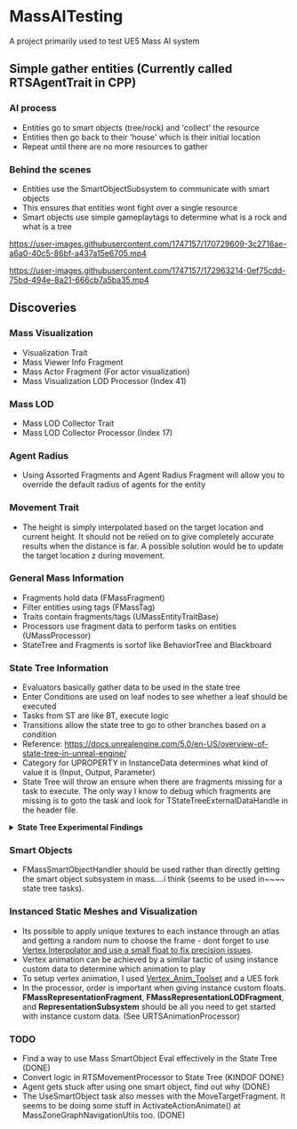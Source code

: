 # MassAITesting
 A project primarily used to test UE5 Mass AI system
 
## Simple gather entities (Currently called RTSAgentTrait in CPP)
### AI process
- Entities go to smart objects (tree/rock) and 'collect' the resource
- Entities then go back to their 'house' which is their initial location
- Repeat until there are no more resources to gather
### Behind the scenes
- Entities use the SmartObjectSubsystem to communicate with smart objects
- This ensures that entities wont fight over a single resource
- Smart objects use simple gameplaytags to determine what is a rock and what is a tree

https://user-images.githubusercontent.com/1747157/170729609-3c2716ae-a6a0-40c5-86bf-a437a15e6705.mp4



https://user-images.githubusercontent.com/1747157/172963214-0ef75cdd-75bd-494e-8a21-666cb7a5ba35.mp4


## Discoveries
### Mass Visualization
- Visualization Trait
- Mass Viewer Info Fragment
- Mass Actor Fragment (For actor visualization)
- Mass Visualization LOD Processor (Index 41)

### Mass LOD
- Mass LOD Collector Trait
- Mass LOD Collector Processor (Index 17)

### Agent Radius
- Using Assorted Fragments and Agent Radius Fragment will allow you
to override the default radius of agents for the entity

### Movement Trait
- The height is simply interpolated based on the target location
and current height. It should not be relied on to give completely
accurate results when the distance is far. A possible solution
would be to update the target location z during movement.

### General Mass Information
- Fragments hold data (FMassFragment)
- Filter entities using tags (FMassTag)
- Traits contain fragments/tags (UMassEntityTraitBase)
- Processors use fragment data to perform tasks on entities (UMassProcessor)
- StateTree and Fragments is sortof like BehaviorTree and Blackboard

### State Tree Information
- Evaluators basically gather data to be used in the state tree
- Enter Conditions are used on leaf nodes to see whether a leaf should be executed
- Tasks from ST are like BT, execute logic
- Transitions allow the state tree to go to other branches based on a condition
- Reference: https://docs.unrealengine.com/5.0/en-US/overview-of-state-tree-in-unreal-engine/
- Category for UPROPERTY in InstanceData determines what kind of value it is (Input, Output, Parameter)
- State Tree will throw an ensure when there are fragments missing for a task to execute.
The only way I know to debug which fragments are missing is to goto the task and look
for TStateTreeExternalDataHandle in the header file.
<details>
<summary> <b> State Tree Experimental Findings </b> </summary>
<ul>
<li>
Tick on StateTree Tasks are only ran once and with subscribed signals
(see UMassStateTreeProcessor)
</li>
<li>
I found no feasable way to subscribe signals in MassStateTreeProcessor.
As a hacky solution just reuse one of the hardcoded signals
</li>
<li>
A <b>SmartObjectDefinition</b> needs <b>USmartObjectMassBehaviorDefinition</b>
and ALL default tag filters to show on <b>Mass SmartObject Eval</b> evaluator.
</li>
<li>
<b>UseSmartObjectTask</b> will only execute
<b>USmartObjectMassBehaviorDefinition</b>, meaning only C++ logic for the time
</li>
<li>
Destroying a smart object safely in <b>USmartObjectMassBehaviorDefinition</b>
should be done using PushCommand(). Lets the <b>SmartObjectUseTask</b> release the
smart object before destruction. (may be source of ensures being fired, need
to investigate further)
</li>
<li>
Empty states with transitions seem to produce unexpected behavior. The state tree
also always needs to be in an active state, even if idle.
</li>
<li>
SmartObjectUseTask modifies MassMoveTarget around line 163-164, caused a headache
since entities would not move after using a smart object.
</li>
</ul>

</details>

### Smart Objects
- FMassSmartObjectHandler should be used rather than directly getting the smart
object subsystem in mass....i think (seems to be used in~~~~ state tree tasks).
### Instanced Static Meshes and Visualization
- Its possible to apply unique textures to each instance through an atlas and getting
a random num to choose the frame - dont forget to use
[Vertex Interpolator and use a small float to fix precision issues](https://unrealcommunity.wiki/using-per-instance-custom-data-on-instanced-static-mesh-bpiygo0s).
- Vertex animation can be achieved by a similar tactic of using instance custom data
to determine which animation to play
- To setup vertex animation, I used [Vertex_Anim_Toolset](https://github.com/BenVlodgi/Vertex_Anim_Toolset) and a UE5 fork
- In the processor, order is important when giving instance custom floats.
**FMassRepresentationFragment**, **FMassRepresentationLODFragment**, and **RepresentationSubsystem**
should be all you need to get started with instance custom data.
(See URTSAnimationProcessor)
### TODO
- Find a way to use Mass SmartObject Eval effectively in the State Tree (DONE)
- Convert logic in RTSMovementProcessor to State Tree (KINDOF DONE)
- Agent gets stuck after using one smart object, find out why (DONE)
- The UseSmartObject task also messes with the MoveTargetFragment. It seems to
be doing some stuff in ActivateActionAnimate() at MassZoneGraphNavigationUtils too.
  (DONE)
